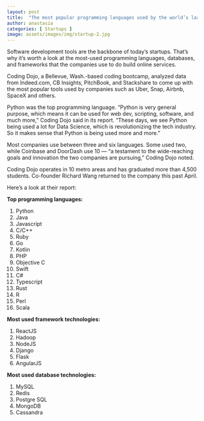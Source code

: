 ```yaml
---
layout: post
title:  "The most popular programming languages used by the world’s largest unicorn startups"
author: anastasia
categories: [ Startups ]
image: assets/images/img/startup-2.jpg
---
```

Software development tools are the backbone of today’s startups. That’s why it’s worth a look at the most-used programming languages, databases, and frameworks that the companies use to do build online services.

Coding Dojo, a Bellevue, Wash.-based coding bootcamp, analyzed data from Indeed.com, CB Insights, PitchBook, and Stackshare to come up with the most popular tools used by companies such as Uber, Snap, Airbnb, SpaceX and others.

Python was the top programming language. “Python is very general purpose, which means it can be used for web dev, scripting, software, and much more,” Coding Dojo said in its report. “These days, we see Python being used a lot for Data Science, which is revolutionizing the tech industry. So it makes sense that Python is being used more and more.”

Most companies use between three and six languages. Some used two, while Coinbase and DoorDash use 10 — “a testament to the wide-reaching goals and innovation the two companies are pursuing,” Coding Dojo noted.

Coding Dojo operates in 10 metro areas and has graduated more than 4,500 students. Co-founder Richard Wang returned to the company this past April.

Here’s a look at their report:

<strong>Top programming languages:</strong>
<ol>
<li>Python</li>
<li>Java</li>
<li>Javascript</li>
<li>C/C++</li>
<li>Ruby</li>
<li>Go</li>
<li>Kotlin</li>
<li>PHP</li>
<li>Objective C</li>
<li>Swift</li>
<li>C#</li>
<li>Typescript</li>
<li>Rust</li>
<li>R</li>
<li>Perl</li>
<li>Scala</li>
</ol>
<strong>Most used framework technologies:</strong>
<ol>
<li>ReactJS</li>
<li>Hadoop</li>
<li>NodeJS</li>
<li>Django</li>
<li>Flask</li>
<li>AngularJS</li>
</ol>
<strong>Most used database technologies:</strong>
<ol>
<li>MySQL</li>
<li>Redis</li>
<li>Postgre SQL</li>
<li>MongoDB</li>
<li>Cassandra</li>
</ol>
